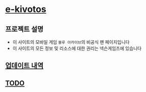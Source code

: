 # [e-kivotos](https://sinclairr08.github.io/e-kivotos)

## 프로젝트 설명

- 이 사이트의 모바일 게임 `블루 아카이브`의 비공식 팬 페이지입니다
- 이 사이트의 모든 정보 및 리소스에 대한 권리는 넥슨게임즈에 있습니다

## [업데이트 내역](https://sinclairr08.github.io/e-kivotos/#/versions)

## [TODO](./TODO.md)

